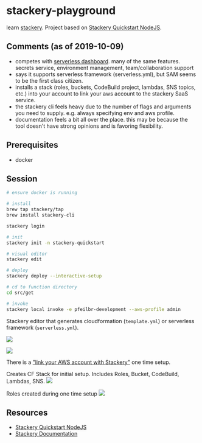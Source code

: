 # stackery-playground

learn [stackery](https://www.stackery.io).  Project based on [Stackery Quickstart NodeJS](https://docs.stackery.io/docs/quickstart/quickstart-nodejs/).


## Comments (as of 2019-10-09)

* competes with [serverless dashboard](https://serverless.com/dashboard/).  many of the same features.  secrets service, environment management, team/collaboration support
* says it supports serverless framework (serverless.yml), but SAM seems to be the first class citizen.
* installs a stack (roles, buckets, CodeBuild project, lambdas, SNS topics, etc.) into your account to link your aws account to the stackery SaaS service.
* the stackery cli feels heavy due to the number of flags and arguments you need to supply.  e.g. always specifying env and aws profile.
* documentation feels a bit all over the place.  this may be because the tool doesn't have strong opinions and is favoring flexibility.

## Prerequisites

* docker

## Session

```sh
# ensure docker is running

# install
brew tap stackery/tap
brew install stackery-cli

stackery login

# init
stackery init -n stackery-quickstart

# visual editor
stackery edit

# deploy
stackery deploy --interactive-setup

# cd to function directory
cd src/get

# invoke
stackery local invoke -e pfeilbr-development --aws-profile admin

```

Stackery editor that generates cloudformation (`template.yml`) or serverless framework (`serverless.yml`).

![](https://www.evernote.com/l/AAFgto9OKTlMwKVUOV7Lhf2CztcnBgXKJ_MB/image.png)

![](https://www.evernote.com/l/AAFgto9OKTlMwKVUOV7Lhf2CztcnBgXKJ_MB/image.png)

There is a ["link your AWS account with Stackery"](https://docs.stackery.io/docs/using-stackery/security-permissions-and-controls/) one time setup.

Creates CF Stack for initial setup.  Includes Roles, Bucket, CodeBuild, Lambdas, SNS.
![](https://www.evernote.com/l/AAF1h3yovr1McrljVXDcmL0UbeDZ91r_Do0B/image.png)

Roles created during one time setup
![](https://www.evernote.com/l/AAEqUjVG_31HLZX63acjnPe3Xs7L4BYbn_AB/image.png)

## Resources

* [Stackery Quickstart NodeJS](https://docs.stackery.io/docs/quickstart/quickstart-nodejs/)
* [Stackery Documentation](https://docs.stackery.io)